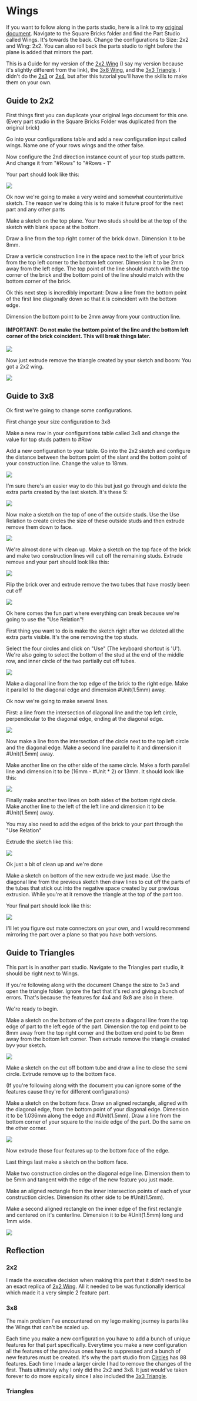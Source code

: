 # Wings 

If you want to follow along in the parts studio, here is a link to my [original document](https://cvilleschools.onshape.com/documents/18c55e9aeb64057e8e0fbb6a/w/5c06b8e3c4dcf6e948152fa4/e/18df3578f02c775cfcadaef9?configuration=List_8xTqWDMkkCG2Mw%3D_2x2%3BList_ArQ6GsCPNSkQoQ%3DDefault%3BList_Izy0ldJ6UfParG%3DDefault%3BList_tmPjPdZ9wrB2lD%3DDefault&renderMode=0&uiState=6290d24be366b652b2773d0f). Navigate to the Square Bricks folder and find the Part Studio called Wings. It's towards the back. Change the configurations to Size: 2x2 and Wing: 2x2. You can also roll back the parts studio to right before the plane is added that mirrors the part. 

This is a Guide for my version of the [2x2 Wing](https://www.bricklink.com/v2/catalog/catalogitem.page?P=24299#T=C) (I say my version because it's slightly different from the link), the [3x8 Wing](https://www.bricklink.com/v2/catalog/catalogitem.page?P=50305#T=C), and the [3x3 Triangle](https://www.bricklink.com/v2/catalog/catalogitem.page?P=2450#T=C). I didn't do the [2x3](https://www.bricklink.com/v2/catalog/catalogitem.page?P=43723#T=C) or [2x4](https://www.bricklink.com/v2/catalog/catalogitem.page?P=41770#T=C), but after this tutorial you'll have the skills to make them on your own. 

## Guide to 2x2

First things first you can duplicate your original lego document for this one. (Every part studio in the Square Bricks Folder was duplicated from the original brick) 

Go into your configurations table and add a new configuration input called wings. Name one of your rows wings and the other false. 

Now configure the 2nd direction instance count of your top studs pattern. And change it from "#Rows" to "#Rows - 1" 

Your part should look like this: 

<img src="Photos/Wing(1).PNG">

Ok now we're going to make a very weird and somewhat counterintuitive sketch. The reason we're doing this is to make it future proof for the next part and any other parts 

Make a sketch on the top plane. Your two studs should be at the top of the sketch with blank space at the bottom. 

Draw a line from the top right corner of the brick down. Dimension it to be 8mm. 

Draw a verticle construction line in the space next to the left of your brick from the top left corner to the bottom left corner. Dimension it to be 2mm away from the left edge. The top point of the line should match with the top corner of the brick and the bottom point of the line should match with the bottom corner of the brick. 

Ok this next step is incredibly important: Draw a line from the bottom point of the first line diagonally down so that it is coincident with the bottom edge. 

Dimension the bottom point to be 2mm away from your contruction line. 

#### IMPORTANT: Do not make the bottom point of the line and the bottom left corner of the brick coincident. This will break things later.

<img src="Photos/Wing(2).PNG">

Now just extrude remove the triangle created by your sketch and boom: You got a 2x2 wing. 

<img src="Photos/Wing(3).PNG">

## Guide to 3x8 

Ok first we're going to change some configurations. 

First change your size configuration to 3x8 

Make a new row in your configurations table called 3x8 and change the value for top studs pattern to #Row

Add a new configuration to your table. Go into the 2x2 sketch and configure the distance between the bottom point of the slant and the bottom point of your construction line. Change the value to 18mm. 

<img src="Photos/Wing(4).png">

I'm sure there's an easier way to do this but just go through and delete the extra parts created by the last sketch. It's these 5:

<img src="Photos/Wing(5).PNG">

Now make a sketch on the top of one of the outside studs. Use the Use Relation to create circles the size of these outside studs and then extrude remove them down to face. 

<img src="Photos/Wing(6).PNG">

We're almost done with clean up. Make a sketch on the top face of the brick and make two construction lines will cut off the remaining studs. Extrude remove and your part should look like this: 

<img src="Photos/Wing(7).PNG">

Flip the brick over and extrude remove the two tubes that have mostly been cut off 

<img src="Photos/Wing(8).PNG">

Ok here comes the fun part where everything can break because we're going to use the "Use Relation"!

First thing you want to do is make the sketch right after we deleted all the extra parts visible. It's the one removing the top studs. 

Select the four circles and click on "Use" (The keyboard shortcut is 'U'). We're also going to select the bottom of the stud at the end of the middle row, and inner circle of the two partially cut off tubes. 

<img src="Photos/Wing(9).PNG">

Make a diagonal line from the top edge of the brick to the right edge. Make it parallel to the diagonal edge and dimension #Unit(1.5mm) away. 

Ok now we're going to make several lines. 

First: a line from the intersection of diagonal line and the top left circle, perpendicular to the diagonal edge, ending at the diagonal edge. 

<img src="Photos/Wing(10).PNG">

Now make a line from the intersection of the circle next to the top left circle and the diagonal edge. Make a second line parallel to it and dimension it #Unit(1.5mm) away. 

Make another line on the other side of the same circle. Make a forth parallel line and dimension it to be (16mm - #Unit * 2) or 13mm. It should look like this: 

<img src="Photos/Wing(11).PNG">

Finally make another two lines on both sides of the bottom right circle. Make another line to the left of the left line and dimension it to be #Unit(1.5mm) away. 

You may also need to add the edges of the brick to your part through the "Use Relation"

Extrude the sketch like this:

<img src="Photos/Wing(12).PNG">

Ok just a bit of clean up and we're done 

Make a sketch on bottom of the new extrude we just made. Use the diagonal line from the previous sketch then draw lines to cut off the parts of the tubes that stick out into the negative space created by our previous extrusion. While you're at it remove the triangle at the top of the part too. 

Your final part should look like this: 

<img src="Photos/Wing(13).PNG"> 

I'll let you figure out mate connectors on your own, and I would recommend mirroring the part over a plane so that you have both versions. 

## Guide to Triangles

This part is in another part studio. Navigate to the Triangles part studio, it should be right next to Wings. 

If you're following along with the document Change the size to 3x3 and open the triangle folder. Ignore the fact that it's red and giving a bunch of errors. That's because the features for 4x4 and 8x8 are also in there. 

We're ready to begin. 

Make a sketch on the bottom of the part create a diagonal line from the top edge of part to the left egde of the part. Dimension the top end point to be 8mm away from the top right corner and the bottom end point to be 8mm away from the bottom left corner. Then extrude remove the triangle created byv your sketch. 

<img src="Photos/Triangle(1).PNG"> 

Make a sketch on the cut off bottom tube and draw a line to close the semi circle. Extrude remove up to the bottom face. 

(If you're following along with the document you can ignore some of the features cause they're for different configurations)

Make a sketch on the bottom face. Draw an aligned rectangle, aligned with the diagonal edge, from the bottom point of your diagonal edge. Dimension it to be 1.036mm along the edge and #Unit(1.5mm). Draw a line from the bottom corner of your square to the inside edge of the part. Do the same on the other corner. 

<img src="Photos/Triangle(2).PNG">

Now extrude those four features up to the bottom face of the edge. 

Last things last make a sketch on the bottom face. 

Make two construction circles on the diagonal edge line. Dimension them to be 5mm and tangent with the edge of the new feature you just made. 

Make an aligned rectangle from the inner intersection points of each of your construction circles. Dimension its other side to be #Unit(1.5mm).

Make a second aligned rectangle on the inner edge of the first rectangle and centered on it's centerline. Dimension it to be #Unit(1.5mm) long and 1mm wide. 

<img src="Photos/Triangle(3).PNG">

## Reflection 

### 2x2

I made the executive decision when making this part that it didn't need to be an exact replica of [2x2 Wing](https://www.bricklink.com/v2/catalog/catalogitem.page?P=24299#T=C). All it needed to be was functionally identical which made it a very simple 2 feature part. 

### 3x8 

The main problem I've encountered on my lego making journey is parts like the Wings that can't be scaled up. 

Each time you make a new configuration you have to add a bunch of unique features for that part specifically. Everytime you make a new configuration all the features of the previous ones have to suppressed and a bunch of new features must be created. It's why the part studio from [Circles](Circles.md) has 88 features. Each time I made a larger circle I had to remove the changes of the first. Thats ultimately why I only did the 2x2 and 3x8. It just would've taken forever to do more espically since I also included the [3x3 Triangle](https://www.bricklink.com/v2/catalog/catalogitem.page?P=2450#T=C).

### Triangles 
